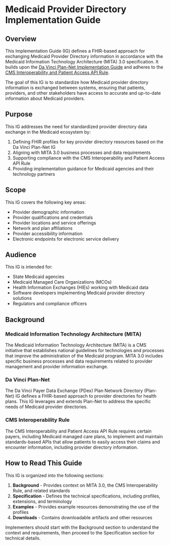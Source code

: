 # Medicaid Provider Directory Implementation Guide

## Overview

This Implementation Guide (IG) defines a FHIR-based approach for exchanging Medicaid Provider Directory information in accordance with the Medicaid Information Technology Architecture (MITA) 3.0 specification. It builds upon the [Da Vinci Plan-Net Implementation Guide](http://hl7.org/fhir/us/davinci-pdex-plan-net/STU1.1/) and adheres to the [CMS Interoperability and Patient Access API Rule](https://www.cms.gov/Regulations-and-Guidance/Guidance/Interoperability/index).

The goal of this IG is to standardize how Medicaid provider directory information is exchanged between systems, ensuring that patients, providers, and other stakeholders have access to accurate and up-to-date information about Medicaid providers.

## Purpose

This IG addresses the need for standardized provider directory data exchange in the Medicaid ecosystem by:

1. Defining FHIR profiles for key provider directory resources based on the Da Vinci Plan-Net IG
2. Aligning with MITA 3.0 business processes and data requirements
3. Supporting compliance with the CMS Interoperability and Patient Access API Rule
4. Providing implementation guidance for Medicaid agencies and their technology partners

## Scope

This IG covers the following key areas:

* Provider demographic information
* Provider qualifications and credentials
* Provider locations and service offerings
* Network and plan affiliations
* Provider accessibility information
* Electronic endpoints for electronic service delivery

## Audience

This IG is intended for:

* State Medicaid agencies
* Medicaid Managed Care Organizations (MCOs)
* Health Information Exchanges (HIEs) working with Medicaid data
* Software developers implementing Medicaid provider directory solutions
* Regulators and compliance officers

## Background

### Medicaid Information Technology Architecture (MITA)

The Medicaid Information Technology Architecture (MITA) is a CMS initiative that establishes national guidelines for technologies and processes that improve the administration of the Medicaid program. MITA 3.0 includes specific business processes and data requirements related to provider management and provider information exchange.

### Da Vinci Plan-Net

The Da Vinci Payer Data Exchange (PDex) Plan Network Directory (Plan-Net) IG defines a FHIR-based approach to provider directories for health plans. This IG leverages and extends Plan-Net to address the specific needs of Medicaid provider directories.

### CMS Interoperability Rule

The CMS Interoperability and Patient Access API Rule requires certain payers, including Medicaid managed care plans, to implement and maintain standards-based APIs that allow patients to easily access their claims and encounter information, including provider directory information.

## How to Read This Guide

This IG is organized into the following sections:

1. **Background** - Provides context on MITA 3.0, the CMS Interoperability Rule, and related standards
2. **Specification** - Defines the technical specifications, including profiles, extensions, and terminology
3. **Examples** - Provides example resources demonstrating the use of the profiles
4. **Downloads** - Contains downloadable artifacts and other resources

Implementers should start with the Background section to understand the context and requirements, then proceed to the Specification section for technical details.
